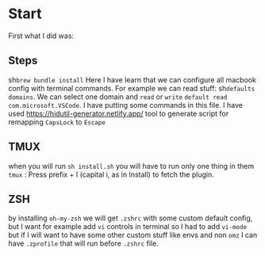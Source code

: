 # Start

First what I did was:

## Steps

sh`brew bundle install` Here I have learn that we can configure all macbook
config with terminal commands. For example we can read stuff:
sh`defaults domains`. We can select one domain and `read` or `write`
`default read com.microsoft.VSCode`. I have putting some commands in this file.
I have used https://hidutil-generator.netlify.app/ tool to generate script for
remapping `CapsLock` to `Escape`

## TMUX

when you will run `sh install.sh` you will have to run only one thing in them
`tmux` : Press prefix + I (capital i, as in Install) to fetch the plugin.

## ZSH

by installing `oh-my-zsh` we will get `.zshrc` with some custom default config,
but I want for example add `vi` controls in terminal so I had to add `vi-mode`
but if I will want to have some other custom stuff like envs and non `omz` I can
have `.zprofile` that will run before `.zshrc` file.
